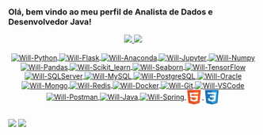 
### Olá, bem vindo ao meu perfil de Analista de Dados e Desenvolvedor Java!

<div style="display: inline_block" align="center">
  <a href="https://github.com/thaleswillreis">
  <img height="145" src="https://github-readme-stats-sigma-five.vercel.app/api?username=thaleswillreis&hide=prs,issues,contribs&show_icons=true&theme=merko&include_all_commits=true&count_private=true"/>
  <img height="145" src="https://github-readme-stats-sigma-five.vercel.app/api/top-langs/?username=thaleswillreis&layout=compact&langs_count=7&theme=merko"/>
</div>
<div style="display: inline_block" align="center"><br>
  <img align="center" alt="Will-Python" height="30" width="32" title="Python" src="https://cdn.jsdelivr.net/gh/devicons/devicon/icons/python/python-original.svg" />
  <img align="center" alt="Will-Flask" height="30" width="32" title="Flask" src="https://www.vectorlogo.zone/logos/pocoo_flask/pocoo_flask-icon.svg" />
  <img align="center" alt="Will-Anaconda" height="30" width="32" title="Anaconda" src="https://cdn.jsdelivr.net/gh/devicons/devicon/icons/anaconda/anaconda-original.svg" />
  <img align="center" alt="Will-Jupyter" height="30" width="32" title="Jupyter" src="https://cdn.jsdelivr.net/gh/devicons/devicon/icons/jupyter/jupyter-original-wordmark.svg" />
  <img align="center" alt="Will-Numpy" height="30" width="32" title="Numpy" src="https://cdn.jsdelivr.net/gh/devicons/devicon/icons/numpy/numpy-original.svg" />
  <img align="center" alt="Will-Pandas" height="30" width="32" title="Pandas" src="https://cdn.jsdelivr.net/gh/devicons/devicon/icons/pandas/pandas-original.svg" />
  <img align="center" alt="Will-Scikit_learn" height="30" width="32" title="Scikit learn" src="https://upload.wikimedia.org/wikipedia/commons/0/05/Scikit_learn_logo_small.svg" alt="scikit_learn" width="40" height="40"/>
  <img align="center" alt="Will-Seaborn" height="30" width="32" title="Seaborn" src="https://seaborn.pydata.org/_images/logo-mark-lightbg.svg" alt="seaborn" width="40" height="40"/>
  <img align="center" alt="Will-TensorFlow" height="30" width="32" title="TensorFlow" src="https://cdn.jsdelivr.net/gh/devicons/devicon/icons/tensorflow/tensorflow-original.svg" />
  <img align="center" alt="Will-SQLServer" height="30" width="32" title="SQL Server" src="https://www.svgrepo.com/show/303229/microsoft-sql-server-logo.svg" />
  <img align="center" alt="Will-MySQL" height="30" width="32" title="MySQL" src="https://cdn.jsdelivr.net/gh/devicons/devicon/icons/mysql/mysql-original.svg" />
  <img align="center" alt="Will-PostgreSQL" height="30" width="32" title="PostgreSQL" src="https://cdn.jsdelivr.net/gh/devicons/devicon/icons/postgresql/postgresql-original.svg" />
  <img align="center" alt="Will-Oracle" height="30" width="32" title="Oracle" src="https://cdn.jsdelivr.net/gh/devicons/devicon/icons/oracle/oracle-original.svg" />
  <img align="center" alt="Will-Mongo" height="30" width="32" title="MongoDB" src="https://cdn.jsdelivr.net/gh/devicons/devicon/icons/mongodb/mongodb-original-wordmark.svg" />
  <img align="center" alt="Will-Redis" height="30" width="32" title="Redis" src="https://cdn.jsdelivr.net/gh/devicons/devicon/icons/redis/redis-original.svg" />
  <img align="center" alt="Will-Docker" height="30" width="32" title="Docker" src="https://cdn.jsdelivr.net/gh/devicons/devicon/icons/docker/docker-original-wordmark.svg" />
  <img align="center" alt="Will-Git" height="30" width="32" title="Git" src="https://cdn.jsdelivr.net/gh/devicons/devicon/icons/git/git-original.svg" />
  <img align="center" alt="Will-VSCode" height="30" width="32" title="VSCode" src="https://cdn.jsdelivr.net/gh/devicons/devicon/icons/vscode/vscode-original.svg" />
  <img align="center" alt="Will-Postman" height="30" width="32" title="Postman" src="https://www.vectorlogo.zone/logos/getpostman/getpostman-icon.svg" />
  <img align="center" alt="Will-Java" height="30" width="32" title="Java" src="https://cdn.jsdelivr.net/gh/devicons/devicon/icons/java/java-original.svg" />
  <img align="center" alt="Will-Spring" height="30" width="32" title="Spring Boot" src="https://cdn.jsdelivr.net/gh/devicons/devicon/icons/spring/spring-original.svg" />
  <img align="center" alt="Will-HTML" height="30" width="32" title="HTML" src="https://raw.githubusercontent.com/devicons/devicon/master/icons/html5/html5-original.svg" />
  <img align="center" alt="Will-CSS" height="30" width="32" title="CSS" src="https://raw.githubusercontent.com/devicons/devicon/master/icons/css3/css3-original.svg" />

   <!-- 
  <img align="center" alt="Will-linux" height="30" width="32" title="Linux" src="https://cdn.jsdelivr.net/gh/devicons/devicon/icons/linux/linux-original.svg" />
  <img align="center" alt="Will-win" height="30" width="32" title="Windows" src="https://cdn.jsdelivr.net/gh/devicons/devicon/icons/windows8/windows8-original.svg" /> 
  -->
</div>
  
  ##
 
<div> 
  <a href="https://www.linkedin.com/in/thaleswill" target="_blank"><img src="https://img.shields.io/badge/-LinkedIn-%230077B5?style=for-the-badge&logo=linkedin&logoColor=white" target="_blank"></a>
  <a href = "mailto:thaleswillreis@gmail.com"><img src="https://img.shields.io/badge/-Gmail-%23333?style=for-the-badge&logo=gmail&logoColor=white" target="_blank"></a>
 
 
</div>
